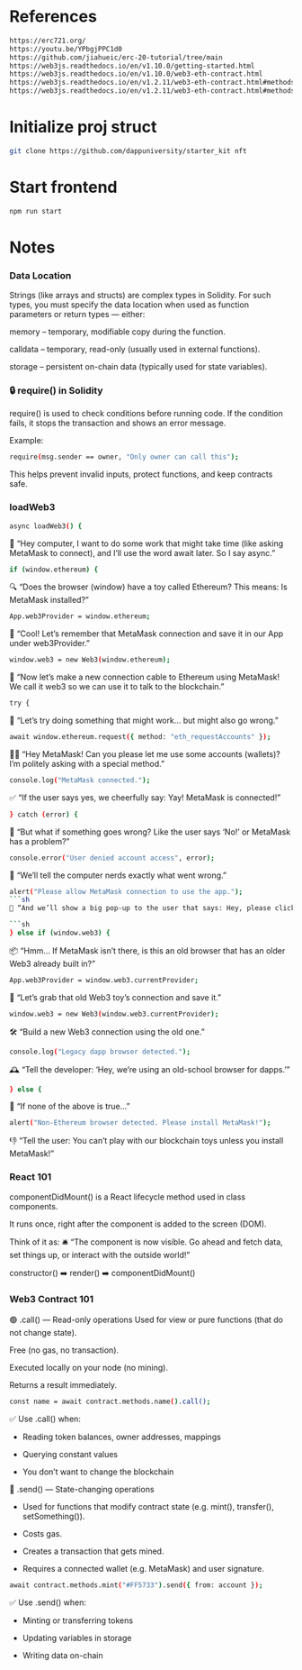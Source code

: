 # References

```sh
https://erc721.org/
https://youtu.be/YPbgjPPC1d0
https://github.com/jiahueic/erc-20-tutorial/tree/main
https://web3js.readthedocs.io/en/v1.10.0/getting-started.html
https://web3js.readthedocs.io/en/v1.10.0/web3-eth-contract.html
https://web3js.readthedocs.io/en/v1.2.11/web3-eth-contract.html#methods-mymethod-call
https://web3js.readthedocs.io/en/v1.2.11/web3-eth-contract.html#methods-mymethod-send
```

# Initialize proj struct

```sh
git clone https://github.com/dappuniversity/starter_kit nft
```

# Start frontend

```sh
npm run start
```

# Notes

### Data Location

Strings (like arrays and structs) are complex types in Solidity. For such types, you must specify the data location when used as function parameters or return types — either:

memory – temporary, modifiable copy during the function.

calldata – temporary, read-only (usually used in external functions).

storage – persistent on-chain data (typically used for state variables).

### 🔒 require() in Solidity

require() is used to check conditions before running code. If the condition fails, it stops the transaction and shows an error message.

Example:

```sh
require(msg.sender == owner, "Only owner can call this");
```

This helps prevent invalid inputs, protect functions, and keep contracts safe.

### loadWeb3

```sh
async loadWeb3() {
```

👶 “Hey computer, I want to do some work that might take time (like asking MetaMask to connect), and I’ll use the word await later. So I say async.”

```sh
if (window.ethereum) {
```

🔍 “Does the browser (window) have a toy called Ethereum? This means: Is MetaMask installed?”

```sh
App.web3Provider = window.ethereum;
```

🧩 “Cool! Let’s remember that MetaMask connection and save it in our App under web3Provider.”

```sh
window.web3 = new Web3(window.ethereum);
```

🔌 “Now let’s make a new connection cable to Ethereum using MetaMask! We call it web3 so we can use it to talk to the blockchain.”

```sh
try {
```

🧪 “Let’s try doing something that might work… but might also go wrong.”

```sh
await window.ethereum.request({ method: "eth_requestAccounts" });
```

🙋‍♂️ “Hey MetaMask! Can you please let me use some accounts (wallets)? I’m politely asking with a special method.”

```sh
console.log("MetaMask connected.");
```

✅ “If the user says yes, we cheerfully say: Yay! MetaMask is connected!”

```sh
} catch (error) {
```

🚨 “But what if something goes wrong? Like the user says ‘No!’ or MetaMask has a problem?”

```sh
console.error("User denied account access", error);
```

📢 “We’ll tell the computer nerds exactly what went wrong.”

````sh
alert("Please allow MetaMask connection to use the app.");
```sh
📣 “And we’ll show a big pop-up to the user that says: Hey, please click ‘Allow’ in MetaMask!”

```sh
} else if (window.web3) {
````

📦 “Hmm… If MetaMask isn’t there, is this an old browser that has an older Web3 already built in?”

```sh
App.web3Provider = window.web3.currentProvider;
```

📼 “Let’s grab that old Web3 toy’s connection and save it.”

```sh
window.web3 = new Web3(window.web3.currentProvider);
```

🛠️ “Build a new Web3 connection using the old one.”

```sh
console.log("Legacy dapp browser detected.");
```

🕰️ “Tell the developer: ‘Hey, we’re using an old-school browser for dapps.’”

```sh
} else {
```

🚫 “If none of the above is true…”

```sh
alert("Non-Ethereum browser detected. Please install MetaMask!");
```

👎 “Tell the user: You can’t play with our blockchain toys unless you install MetaMask!”

### React 101

componentDidMount() is a React lifecycle method used in class components.

It runs once, right after the component is added to the screen (DOM).

Think of it as:
🛎️ “The component is now visible. Go ahead and fetch data, set things up, or interact with the outside world!”

constructor() ➡️ render() ➡️ componentDidMount()

### Web3 Contract 101

🟢 .call() — Read-only operations
Used for view or pure functions (that do not change state).

Free (no gas, no transaction).

Executed locally on your node (no mining).

Returns a result immediately.

```sh
const name = await contract.methods.name().call();
```

✅ Use .call() when:

- Reading token balances, owner addresses, mappings

- Querying constant values

- You don’t want to change the blockchain

🔴 .send() — State-changing operations

- Used for functions that modify contract state (e.g. mint(), transfer(), setSomething()).

- Costs gas.

- Creates a transaction that gets mined.

- Requires a connected wallet (e.g. MetaMask) and user signature.

```sh
await contract.methods.mint("#FF5733").send({ from: account });
```

✅ Use .send() when:

- Minting or transferring tokens

- Updating variables in storage

- Writing data on-chain
